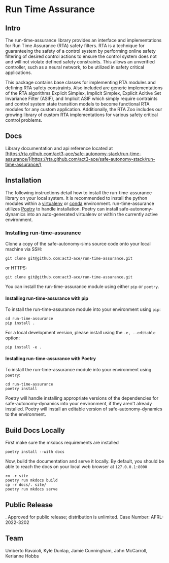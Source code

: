# Run Time Assurance

## Intro

The run-time-assurance library provides an interface and implementations for Run Time Assurance (RTA) safety filters. RTA is a technique for guaranteeing the safety of a control system by performing online safety filtering of desired control actions to ensure the control system does not and will not violate defined safety constraints. This allows an unverified controller, such as a neural network, to be utilized in safety critical applications.

This package contains base classes for implementing RTA modules and defining RTA safety constraints. Also included are generic implementations of the RTA algorithms Explicit Simplex, Implicit Simplex, Explicit Acitive Set Invariance Filter (ASIF), and Implicit ASIF which simply require contraints and control system state transition models to become functional RTA modules for any custom application. Additionally, the RTA Zoo includes our growing library of custom RTA implementations for various safety critical control problems.

## Docs

Library documentation and api reference located at [https://rta.github.com/act3-ace/safe-autonomy-stack/run-time-assurance/](https://rta.github.com/act3-ace/safe-autonomy-stack/run-time-assurance/)

## Installation

The following instructions detail how to install
the run-time-assurance library on your local system.
It is recommended to install the python modules within
a [virtualenv](https://virtualenv.pypa.io/en/stable/#)
or [conda](https://docs.conda.io/projects/conda/en/latest/index.html) environment.
run-time-assurance utilizes [Poetry](https://python-poetry.org/) to handle installation.
Poetry can install safe-autonomy-dynamics into an auto-generated virtualenv or within the currently active environment.

### Installing run-time-assurance

Clone a copy of the safe-autonomy-sims source code
onto your local machine via SSH:

```shell
git clone git@github.com:act3-ace/run-time-assurance.git
```

or HTTPS:

```shell
git clone git@github.com:act3-ace/run-time-assurance.git
```

You can install the run-time-assurance module using either `pip` or `poetry`.

#### Installing run-time-assurance with pip

To install the run-time-assurance module into your
environment using `pip`:

```shell
cd run-time-assurance
pip install .
```

For a local development version, please install
using the `-e, --editable` option:

```shell
pip install -e .
```

#### Installing run-time-assurance with Poetry

To install the run-time-assurance module into your
environment using `poetry`:

```shell
cd run-time-assurance
poetry install
```

Poetry will handle installing appropriate versions of the dependencies for safe-autonomy-dynamics into your environment, if they aren't already installed.  Poetry will install an editable version of safe-autonomy-dynamics to the environment.

## Build Docs Locally

First make sure the mkdocs requirements are installed

```shell
poetry install --with docs
```

Now, build the documentation and serve it locally. By default, you should be able to reach the docs on your local web browser at `127.0.0.1:8000`

```shell
rm -r site
poetry run mkdocs build
cp -r docs/. site/
poetry run mkdocs serve
```

## Public Release

. Approved for public release; distribution is unlimited. Case Number: AFRL-2022-3202

## Team

Umberto Ravaioli,
Kyle Dunlap,
Jamie Cunningham,
John McCarroll,
Kerianne Hobbs
